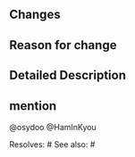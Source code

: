 <!--
title must use prefix like this
feat: new feature
fix: bufix
docs: document changes
style: changes except codes(like indent, import..)
refactor: refactoring
test: test code
chore: about build or deploy(not changes code)
-->

## Changes

## Reason for change

## Detailed Description

## mention

@osydoo @HamInKyou

Resolves: #
See also: #
